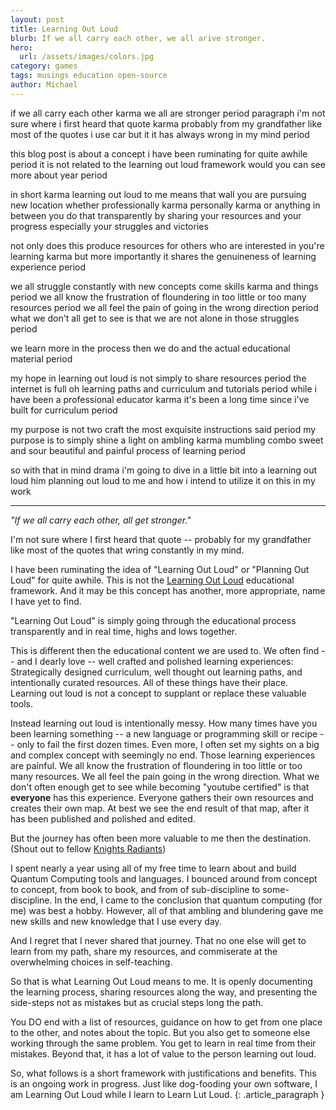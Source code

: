 ```yaml
---
layout: post
title: Learning Out Loud 
blurb: If we all carry each other, we all arive stronger. 
hero:
  url: /assets/images/colors.jpg
category: games
tags: musings education open-source
author: Michael
---
```


if we all carry each other karma we all are stronger period  paragraph i'm not sure where i first heard that quote karma probably 
from my grandfather like most of the quotes i use car but it it has always wrong in my mind period

 this blog post is about a concept i have been ruminating for quite awhile period it is not related to the learning out loud 
 framework would you can see more about year period

 in short karma learning out loud to me means that wall you are pursuing new location whether professionally 
 karma personally karma or anything in between you do 
 that transparently by sharing your resources and your progress especially your struggles and victories

 not only does this produce resources for others who are interested in you're learning 
 karma but more importantly it shares the genuineness of learning experience period

 we all struggle constantly with new concepts come skills karma and things period we all know the 
 frustration of floundering in too little or too many resources period we all feel the pain of going in the wrong direction period what we don't all get to see is that we are not alone in those struggles period

 we learn more in the process then we do and the actual educational material period

 my hope in learning out loud is not simply to share resources period the internet is full oh 
 learning paths and curriculum and tutorials period while i have been a professional educator karma it's 
 been a long time since i've built for curriculum period

 my purpose is not two craft the most exquisite instructions said period my purpose is to simply 
 shine a light on ambling karma mumbling combo sweet and sour beautiful and painful process of learning period

 so with that in mind drama i'm going to dive in a little bit into a learning out 
 loud him planning out loud to me and how i intend to utilize it on this in my work

-----------------------------

<i>"If we all carry each other, all get stronger."</i>

I'm not sure where I first heard that quote -- probably for my grandfather like most of the quotes that wring constantly in my mind.

I have been ruminating the idea of "Learning Out Loud" or "Planning Out Loud" for quite awhile. This is not the [Learning Out Loud](https://www.youtube.com/watch?v=XV6hClxfeeM) educational framework. And it may be this concept has another, more appropriate, name I have yet to find. 

"Learning Out Loud" is simply going through the educational process transparently and in real time, highs and lows together. 

This is different then the educational content we are used to. We often find -- and I dearly love -- well crafted and polished learning experiences: Strategically designed curriculum, well thought out learning paths, and intentionally curated resources. All of these things have their place. Learning out loud is not a concept to supplant or replace these valuable tools. 

Instead learning out loud is intentionally messy. How many times have you been learning something -- a new language or programming skill or recipe -- only to fail the first dozen times. Even more, I often set my sights on a big and complex concept with seemingly no end. Those learning experiences are painful. We all know the frustration of floundering in too little or too many resources. We all feel the pain going in the wrong direction. What we don't often enough get to see while becoming "youtube certified" is that <b>everyone</b> has this experience. Everyone gathers their own resources and creates their own map. At best we see the end result of that map, after it has been published and polished and edited. 

But the journey has often been more valuable to me then the destination. (Shout out to fellow [Knights Radiants](https://en.wikipedia.org/wiki/The_Stormlight_Archive))

I spent nearly a year using all of my free time to learn about and build Quantum Computing tools and languages. I bounced around from concept to concept, from book to book, and from of sub-discipline to some-discipline. In the end, I came to the conclusion that quantum computing (for me) was best a hobby. However, all of that ambling and blundering gave me new skills and new knowledge that I use every day.

And I regret that I never shared that journey. That no one else will get to learn from my path, share my resources, and commiserate at the overwhelming choices in self-teaching.

So that is what Learning Out Loud means to me. It is openly documenting the learning process, sharing resources along the way, and presenting the side-steps not as mistakes but as crucial steps long the path. 

You DO end with a list of resources, guidance on how to get from one place to the other, and notes about the topic. But you also get to someone else working through the same problem. You get to learn in real time from their mistakes. Beyond that, it has a lot of value to the person learning out loud. 

So, what follows is a short framework  with justifications and benefits. This is an ongoing work in progress. Just like dog-fooding your own software, I am Learning Out Loud while I learn to Learn Lut Loud.
{: .article_paragraph }
